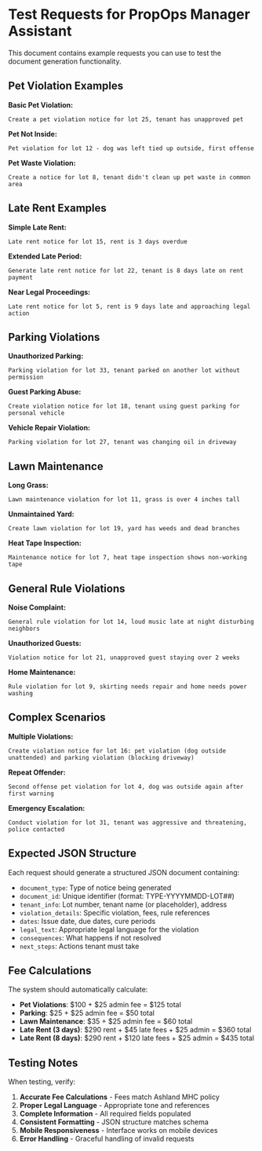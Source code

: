 # Test Requests for PropOps Manager Assistant

This document contains example requests you can use to test the document generation functionality.

## Pet Violation Examples

**Basic Pet Violation:**
```
Create a pet violation notice for lot 25, tenant has unapproved pet
```

**Pet Not Inside:**
```
Pet violation for lot 12 - dog was left tied up outside, first offense
```

**Pet Waste Violation:**
```
Create a notice for lot 8, tenant didn't clean up pet waste in common area
```

## Late Rent Examples

**Simple Late Rent:**
```
Late rent notice for lot 15, rent is 3 days overdue
```

**Extended Late Period:**
```
Generate late rent notice for lot 22, tenant is 8 days late on rent payment
```

**Near Legal Proceedings:**
```
Late rent notice for lot 5, rent is 9 days late and approaching legal action
```

## Parking Violations

**Unauthorized Parking:**
```
Parking violation for lot 33, tenant parked on another lot without permission
```

**Guest Parking Abuse:**
```
Create violation notice for lot 18, tenant using guest parking for personal vehicle
```

**Vehicle Repair Violation:**
```
Parking violation for lot 27, tenant was changing oil in driveway
```

## Lawn Maintenance

**Long Grass:**
```
Lawn maintenance violation for lot 11, grass is over 4 inches tall
```

**Unmaintained Yard:**
```
Create lawn violation for lot 19, yard has weeds and dead branches
```

**Heat Tape Inspection:**
```
Maintenance notice for lot 7, heat tape inspection shows non-working tape
```

## General Rule Violations

**Noise Complaint:**
```
General rule violation for lot 14, loud music late at night disturbing neighbors
```

**Unauthorized Guests:**
```
Violation notice for lot 21, unapproved guest staying over 2 weeks
```

**Home Maintenance:**
```
Rule violation for lot 9, skirting needs repair and home needs power washing
```

## Complex Scenarios

**Multiple Violations:**
```
Create violation notice for lot 16: pet violation (dog outside unattended) and parking violation (blocking driveway)
```

**Repeat Offender:**
```
Second offense pet violation for lot 4, dog was outside again after first warning
```

**Emergency Escalation:**
```
Conduct violation for lot 31, tenant was aggressive and threatening, police contacted
```

## Expected JSON Structure

Each request should generate a structured JSON document containing:

- `document_type`: Type of notice being generated
- `document_id`: Unique identifier (format: TYPE-YYYYMMDD-LOT##)  
- `tenant_info`: Lot number, tenant name (or placeholder), address
- `violation_details`: Specific violation, fees, rule references
- `dates`: Issue date, due dates, cure periods
- `legal_text`: Appropriate legal language for the violation
- `consequences`: What happens if not resolved
- `next_steps`: Actions tenant must take

## Fee Calculations

The system should automatically calculate:

- **Pet Violations**: $100 + $25 admin fee = $125 total
- **Parking**: $25 + $25 admin fee = $50 total  
- **Lawn Maintenance**: $35 + $25 admin fee = $60 total
- **Late Rent (3 days)**: $290 rent + $45 late fees + $25 admin = $360 total
- **Late Rent (8 days)**: $290 rent + $120 late fees + $25 admin = $435 total

## Testing Notes

When testing, verify:

1. **Accurate Fee Calculations** - Fees match Ashland MHC policy
2. **Proper Legal Language** - Appropriate tone and references
3. **Complete Information** - All required fields populated
4. **Consistent Formatting** - JSON structure matches schema
5. **Mobile Responsiveness** - Interface works on mobile devices
6. **Error Handling** - Graceful handling of invalid requests